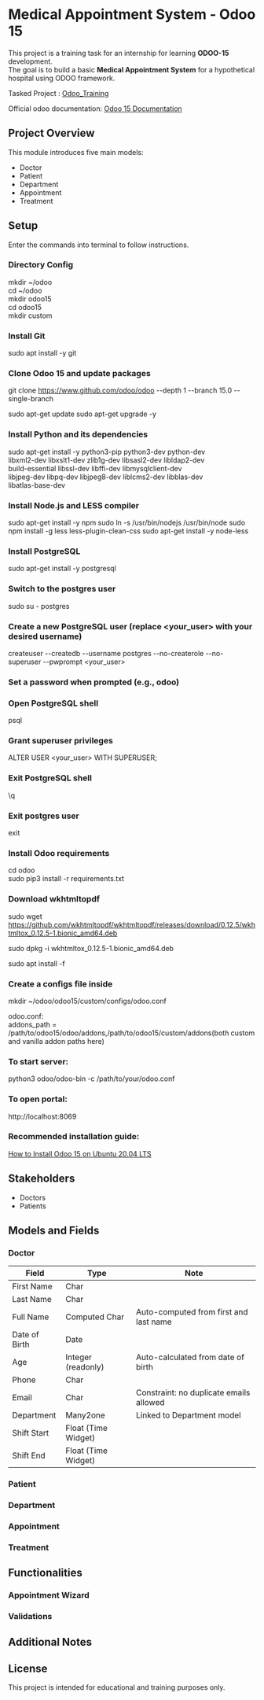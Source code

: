 # Medical Appointment System - Odoo 15

This project is a training task for an internship for learning **ODOO-15** development.  
The goal is to build a basic **Medical Appointment System** for a hypothetical hospital using ODOO framework.

Tasked Project : [Odoo_Training]()

Official odoo documentation: [Odoo 15 Documentation](https://www.odoo.com/documentation/15.0/)

## Project Overview

This module introduces five main models:

- Doctor
- Patient
- Department
- Appointment
- Treatment


## Setup
Enter the commands into terminal to follow instructions.
### Directory Config
mkdir ~/odoo \
cd ~/odoo \
mkdir odoo15 \
cd odoo15 \
mkdir custom 

### Install Git
sudo apt install -y git

### Clone Odoo 15 and update packages
git clone https://www.github.com/odoo/odoo --depth 1 --branch 15.0 --single-branch

sudo apt-get update
sudo apt-get upgrade -y

### Install Python and its dependencies
sudo apt-get install -y python3-pip python3-dev python-dev \
libxml2-dev libxslt1-dev zlib1g-dev libsasl2-dev libldap2-dev \
build-essential libssl-dev libffi-dev libmysqlclient-dev \
libjpeg-dev libpq-dev libjpeg8-dev liblcms2-dev libblas-dev \
libatlas-base-dev

### Install Node.js and LESS compiler
sudo apt-get install -y npm
sudo ln -s /usr/bin/nodejs /usr/bin/node
sudo npm install -g less less-plugin-clean-css
sudo apt-get install -y node-less

### Install PostgreSQL
sudo apt-get install -y postgresql

### Switch to the postgres user
sudo su - postgres

### Create a new PostgreSQL user (replace <your_user> with your desired username)
createuser --createdb --username postgres --no-createrole --no-superuser --pwprompt <your_user>

### Set a password when prompted (e.g., odoo)

### Open PostgreSQL shell
psql

### Grant superuser privileges
ALTER USER <your_user> WITH SUPERUSER;

### Exit PostgreSQL shell
\q

### Exit postgres user
exit

### Install Odoo requirements
cd odoo \
sudo pip3 install -r requirements.txt

### Download wkhtmltopdf
sudo wget https://github.com/wkhtmltopdf/wkhtmltopdf/releases/download/0.12.5/wkhtmltox_0.12.5-1.bionic_amd64.deb

sudo dpkg -i wkhtmltox_0.12.5-1.bionic_amd64.deb

sudo apt install -f
### Create a configs file inside
mkdir ~/odoo/odoo15/custom/configs/odoo.conf

odoo.conf: \
addons_path = /path/to/odoo15/odoo/addons,/path/to/odoo15/custom/addons(both custom and vanilla addon paths here)

### To start server:
python3 odoo/odoo-bin -c /path/to/your/odoo.conf

### To open portal:
http://localhost:8069



### Recommended installation guide:  
[How to Install Odoo 15 on Ubuntu 20.04 LTS](https://www.cybrosys.com/blog/how-to-install-odoo-15-on-ubuntu-2004-lts-server)


## Stakeholders

- Doctors
- Patients

## Models and Fields

### Doctor

| Field         | Type              | Note                                    |
|---------------|--------------------|-----------------------------------------|
| First Name    | Char               |                                         |
| Last Name     | Char               |                                         |
| Full Name     | Computed Char      | Auto-computed from first and last name  |
| Date of Birth | Date               |                                         |
| Age           | Integer (readonly) | Auto-calculated from date of birth      |
| Phone         | Char               |                                         |
| Email         | Char               | Constraint: no duplicate emails allowed |
| Department    | Many2one           | Linked to Department model              |
| Shift Start   | Float (Time Widget) |                                         |
| Shift End     | Float (Time Widget) |                                         |



### Patient

### Department


### Appointment

### Treatment

## Functionalities

### Appointment Wizard


### Validations

## Additional Notes

## License

This project is intended for educational and training purposes only.

